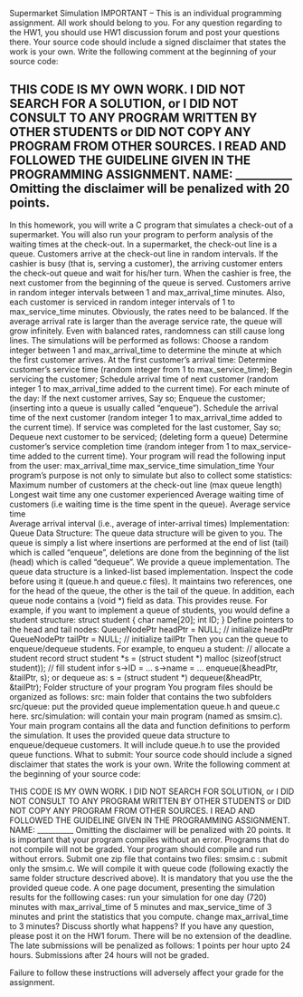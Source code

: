Supermarket Simulation
IMPORTANT – This is an individual programming assignment. All work should belong to you. For any question regarding to the HW1, you should use HW1 discussion forum and post your questions there.
Your source code should include a signed disclaimer that states the work is your own.
Write the following comment at the beginning of your source code: 

THIS CODE IS MY OWN WORK. I DID NOT SEARCH FOR A SOLUTION, or I DID NOT CONSULT TO ANY  PROGRAM WRITTEN BY OTHER STUDENTS or DID NOT COPY ANY PROGRAM FROM OTHER SOURCES. 
I READ AND FOLLOWED THE GUIDELINE GIVEN IN THE PROGRAMMING ASSIGNMENT. 
NAME: __________
Omitting the disclaimer will be penalized with 20 points.
-------------------------------------------------------------------------------------------------------------------------
In this homework, you will write a C program that simulates  a check-out of a  supermarket. You will also run your program to perform analysis of the waiting times at the check-out.
In a supermarket, the check-out line is a queue. Customers arrive at the check-out line  in random  intervals.  If the cashier is busy (that is, serving a customer), the arriving customer enters the check-out queue and wait for his/her turn. When the cashier is free, the next customer from the beginning of the queue is served.
Customers arrive in random integer intervals between 1 and max_arrival_time minutes. Also, each customer is serviced in random integer intervals of 1 to max_service_time minutes. Obviously, the rates need to be balanced. If the average arrival rate is larger than the average service rate, the queue will grow infinitely. Even with balanced rates, randomness can still cause long lines. 
The simulations will be performed as follows: 
Choose a random integer between 1 and max_arrival_time to determine the minute at which the first customer arrives.
At the first customer’s arrival time:
Determine customer’s service time (random integer from 1 to max_service_time);
Begin servicing the customer;
Schedule arrival time of next customer (random integer 1 to max_arrival_time added to the current time).
For each minute of the day:
If the next customer arrives,
Say so;
Enqueue the customer; (inserting  into a queue is usually called “enqueue”).
Schedule the arrival time of the next customer (random integer 1 to max_arrival_time added to the current time).
If service was completed for the last customer, 
Say so;
Dequeue next customer to be serviced; (deleting form a queue)
Determine customer’s service completion time (random integer from 1 to max_service-time  added to the current time).
Your program will read the following input from the user:
max_arrival_time
max_service_time
simulation_time 
Your program’s purpose is not only to simulate but also to collect some statistics:
Maximum number of customers at the check-out line (max queue length)
Longest wait time any one customer experienced
Average waiting time of customers (i.e waiting time is the time spent in the queue).
Average service time  
Average arrival interval (i.e., average of inter-arrival times)
Implementation: 
Queue Data Structure:
The queue data structure will be given to you. The queue is simply a list where insertions are performed at the end of list (tail) which is called “enqueue”, deletions are done from the beginning of the list (head) which is called “dequeue”. 
We provide a queue implementation.  The queue data structure is a linked-list based implementation. Inspect the code before using it (queue.h and queue.c files). It maintains two references, one for the head of the queue, the other is the tail of the queue. In addition, each queue node contains a (void *) field as data. This provides reuse. For example, if you want to implement a queue of students, you would define a student structure:
struct student {
      char name[20];
      int  ID;
}
Define  pointers to the head and tail nodes:
QueueNodePtr headPtr = NULL; // initialize headPtr
QueueNodePtr tailPtr = NULL; // initialize tailPtr
Then you can the queue to enqueue/dequeue students.  For example, to enqueu a student:
// allocate a student record
struct student *s = (struct student *)  malloc (sizeof(struct student));
// fill student infor
s->ID = … 
s->name = …
enqueue(&headPtr, &tailPtr, s);
or dequeue as:
s = (struct student *) dequeue(&headPtr, &tailPtr);
Folder structure of your program 
You program files should be organized as follows:
src: main folder that contains the two subfolders
src/queue: put the provided queue implementation queue.h and queue.c here.
src/simulation: will contain your main program (named as smsim.c). Your main program contains all the data and function definitions to perform the simulation. It uses the provided  queue data structure to enqueue/dequeue customers. It will include queue.h to use the provided queue functions. 
What to submit:
Your source code should include a signed disclaimer that states the work is your own. Write the following comment at the beginning of your source code: 

THIS CODE IS MY OWN WORK. I DID NOT SEARCH FOR SOLUTION, or I DID NOT CONSULT TO ANY  PROGRAM WRITTEN BY OTHER STUDENTS or DID NOT COPY ANY PROGRAM FROM OTHER SOURCES. 
I READ AND FOLLOWED THE GUIDELINE GIVEN IN THE PROGRAMMING ASSIGNMENT. NAME: __________
Omitting the disclaimer will be penalized with 20 points.
It is important that your program compiles without an error. Programs that do not compile will not be graded. Your program should compile and run without errors. 
Submit one zip file that contains two files:
smsim.c : submit only the smsim.c. We will compile it with queue code (following exactly the same folder structure descrived above). It is mandatory that you use the the provided queue code.
A one page document,  presenting the simulation results for the folllowing cases:
run your simulation for one day (720) minutes with max_arrival_time of  5 minutes and max_service_time of  3 minutes and print the statistics that you compute.
change max_arrival_time to 3 minutes? Discuss shortly what happens?
If you have any question, please post it on the HW1  forum.
There will be no extension of the deadline. The late submissions will be penalized as follows: 1 points per hour upto 24 hours. Submissions after 24 hours will not be graded.


Failure to follow these instructions will adversely affect your grade for the assignment.    
